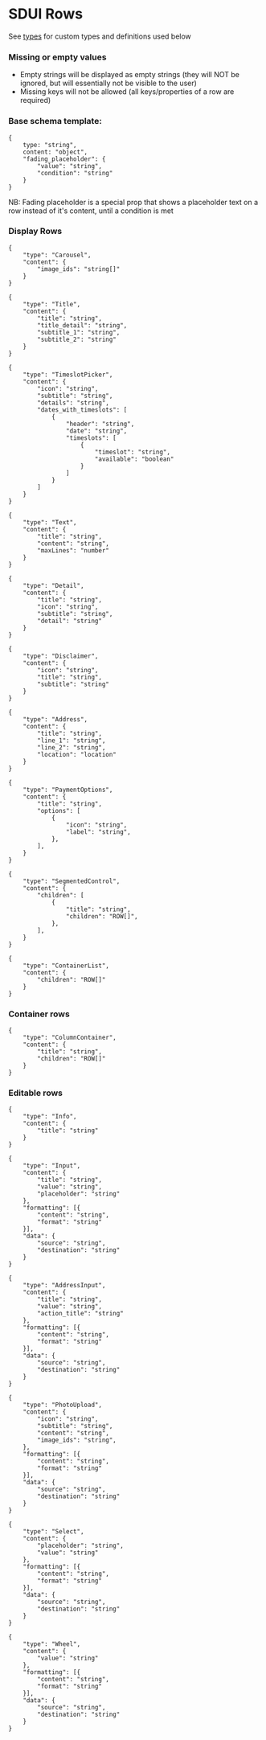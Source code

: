 # SDUI Rows

See [types](./types.md) for custom types and definitions used below

### Missing or empty values
- Empty strings will be displayed as empty strings (they will NOT be ignored, but will essentially not be visible to the user)
- Missing keys will not be allowed (all keys/properties of a row are required)

### Base schema template:

```
{
	type: "string",
	content: "object",
    "fading_placeholder": {
        "value": "string",
        "condition": "string"
    }
}
```
NB: Fading placeholder is a special prop that shows a placeholder text on a row instead of it's content, until a condition is met  

### Display Rows

```
{
    "type": "Carousel",
    "content": {
        "image_ids": "string[]"
    }
}
```

```
{
    "type": "Title",
    "content": {
        "title": "string",
        "title_detail": "string",
        "subtitle_1": "string",
        "subtitle_2": "string"
    }
}
```

```
{
    "type": "TimeslotPicker",
    "content": {
        "icon": "string",
        "subtitle": "string",
        "details": "string",
        "dates_with_timeslots": [
            {
                "header": "string",
                "date": "string",
                "timeslots": [
                    {
                        "timeslot": "string",
                        "available": "boolean"
                    }
                ]
            }
        ]
    }
}
```

```
{
    "type": "Text",
    "content": {
        "title": "string",
        "content": "string",
        "maxLines": "number"
    }
}
```

```
{
    "type": "Detail",
    "content": {
        "title": "string",
        "icon": "string",
        "subtitle": "string",
        "detail": "string"
    }
}
```

```
{
    "type": "Disclaimer",
    "content": {
        "icon": "string",
        "title": "string",
        "subtitle": "string"
    }
}
```

```
{
    "type": "Address",
    "content": {
        "title": "string",
        "line_1": "string",
        "line_2": "string",
        "location": "location"
    }
}
```

```
{
    "type": "PaymentOptions",
    "content": {
        "title": "string",
        "options": [
            {
                "icon": "string",
                "label": "string",
            },
        ],
    }
}
```

```
{
    "type": "SegmentedControl",
    "content": {
        "children": [
            {
                "title": "string",
                "children": "ROW[]",
            },
        ],
    }
}
```

```
{
    "type": "ContainerList",
    "content": {
        "children": "ROW[]"
    }
}
```

### Container rows
```
{
    "type": "ColumnContainer",
    "content": {
        "title": "string",
        "children": "ROW[]"
    }
}
```

### Editable rows

```
{
    "type": "Info",
    "content": {
        "title": "string"
    }
}
```

```
{
    "type": "Input",
    "content": {
        "title": "string",
        "value": "string",
        "placeholder": "string"
    },
    "formatting": [{
        "content": "string",
        "format": "string"
    }],
    "data": {
        "source": "string",
        "destination": "string"
    }
}
```

```
{
    "type": "AddressInput",
    "content": {
        "title": "string",
        "value": "string",
        "action_title": "string"
    },
    "formatting": [{
        "content": "string",
        "format": "string"
    }],
    "data": {
        "source": "string",
        "destination": "string"
    }
}
```

```
{
    "type": "PhotoUpload",
    "content": {
        "icon": "string",
        "subtitle": "string",
        "content": "string",
        "image_ids": "string",
    },
    "formatting": [{
        "content": "string",
        "format": "string"
    }],
    "data": {
        "source": "string",
        "destination": "string"
    }
}
```

```
{
    "type": "Select",
    "content": {
        "placeholder": "string",
        "value": "string"
    },
    "formatting": [{
        "content": "string",
        "format": "string"
    }],
    "data": {
        "source": "string",
        "destination": "string"
    }
}
```

```
{
    "type": "Wheel",
    "content": {
        "value": "string"
    },
    "formatting": [{
        "content": "string",
        "format": "string"
    }],
    "data": {
        "source": "string",
        "destination": "string"
    }
}
```